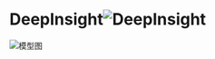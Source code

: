 # DeepInsight![DeepInsight](https://github.com/TiAmoTYX/DeepInsight/assets/63353886/35bdfb36-2707-4e43-8b62-582e94750d3c)
![模型图](https://github.com/TiAmoTYX/DeepInsight/assets/63353886/a140838b-5940-436f-a3f3-3cb8ec5b0ff6)
